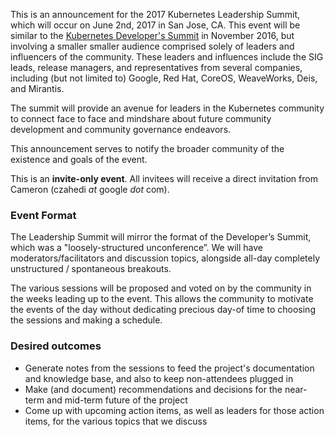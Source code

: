 This is an announcement for the 2017 Kubernetes Leadership Summit, which will occur on June 2nd, 2017 in San Jose, CA. 
This event will be similar to the [Kubernetes Developer's Summit](https://github.com/kubernetes/community/blob/master/community/2016-events/developer-summit-2016/Kubernetes_Dev_Summit.md) in November 
2016, but involving a smaller smaller audience comprised solely of leaders and influencers of the community. These leaders and
influences include the SIG leads, release managers, and representatives from several companies, including (but not limited to)
Google, Red Hat, CoreOS, WeaveWorks, Deis, and Mirantis.

The summit will provide an avenue for leaders in the Kubernetes community to connect face to face and mindshare about future
community development and community governance endeavors. 

This announcement serves to notify the broader community of the existence and goals of the event.

This is an **invite-only event**. All invitees will receive a direct invitation from Cameron (czahedi *at* google *dot* com). 

### Event Format

The Leadership Summit will mirror the format of the Developer’s Summit, which was a "loosely-structured unconference”. We will have moderators/facilitators and discussion topics, alongside all-day completely unstructured / spontaneous breakouts. 

The various sessions will be proposed and voted on by the community in the weeks leading up to the event. This allows the
community to motivate the events of the day without dedicating precious day-of time to choosing the sessions and making a
schedule. 

### Desired outcomes

* Generate notes from the sessions to feed the project's documentation and knowledge base, and also to keep non-attendees plugged in 
* Make (and document) recommendations and decisions for the near-term and mid-term future of the project 
* Come up with upcoming action items, as well as leaders for those action items, for the various topics that we discuss
